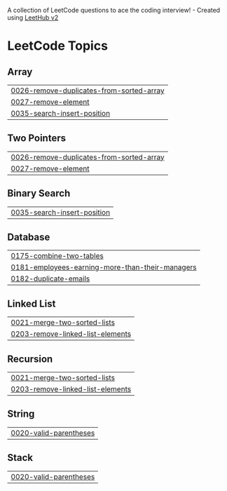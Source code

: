 A collection of LeetCode questions to ace the coding interview! - Created using [LeetHub v2](https://github.com/arunbhardwaj/LeetHub-2.0)
<!---LeetCode Topics Start-->
# LeetCode Topics
## Array
|  |
| ------- |
| [0026-remove-duplicates-from-sorted-array](https://github.com/VidushiSharma31/LeetCode/tree/master/0026-remove-duplicates-from-sorted-array) |
| [0027-remove-element](https://github.com/VidushiSharma31/LeetCode/tree/master/0027-remove-element) |
| [0035-search-insert-position](https://github.com/VidushiSharma31/LeetCode/tree/master/0035-search-insert-position) |
## Two Pointers
|  |
| ------- |
| [0026-remove-duplicates-from-sorted-array](https://github.com/VidushiSharma31/LeetCode/tree/master/0026-remove-duplicates-from-sorted-array) |
| [0027-remove-element](https://github.com/VidushiSharma31/LeetCode/tree/master/0027-remove-element) |
## Binary Search
|  |
| ------- |
| [0035-search-insert-position](https://github.com/VidushiSharma31/LeetCode/tree/master/0035-search-insert-position) |
## Database
|  |
| ------- |
| [0175-combine-two-tables](https://github.com/VidushiSharma31/LeetCode/tree/master/0175-combine-two-tables) |
| [0181-employees-earning-more-than-their-managers](https://github.com/VidushiSharma31/LeetCode/tree/master/0181-employees-earning-more-than-their-managers) |
| [0182-duplicate-emails](https://github.com/VidushiSharma31/LeetCode/tree/master/0182-duplicate-emails) |
## Linked List
|  |
| ------- |
| [0021-merge-two-sorted-lists](https://github.com/VidushiSharma31/LeetCode/tree/master/0021-merge-two-sorted-lists) |
| [0203-remove-linked-list-elements](https://github.com/VidushiSharma31/LeetCode/tree/master/0203-remove-linked-list-elements) |
## Recursion
|  |
| ------- |
| [0021-merge-two-sorted-lists](https://github.com/VidushiSharma31/LeetCode/tree/master/0021-merge-two-sorted-lists) |
| [0203-remove-linked-list-elements](https://github.com/VidushiSharma31/LeetCode/tree/master/0203-remove-linked-list-elements) |
## String
|  |
| ------- |
| [0020-valid-parentheses](https://github.com/VidushiSharma31/LeetCode/tree/master/0020-valid-parentheses) |
## Stack
|  |
| ------- |
| [0020-valid-parentheses](https://github.com/VidushiSharma31/LeetCode/tree/master/0020-valid-parentheses) |
<!---LeetCode Topics End-->
